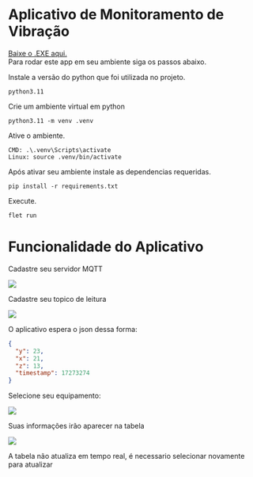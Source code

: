 <h1>Aplicativo de Monitoramento de Vibração</h1>
<a href='https://drive.google.com/file/d/1CvkLxWJfazfs5merxKb_dxoQEUrOrzzj/view?usp=drive_link' _blank>Baixe o .EXE aqui.</a>
<br>
Para rodar este app em seu ambiente siga os passos abaixo.

Instale a versão do python que foi utilizada no projeto.
```
python3.11
```
Crie um ambiente virtual em python
```
python3.11 -m venv .venv
```
Ative o ambiente.
```
CMD: .\.venv\Scripts\activate
Linux: source .venv/bin/activate
```
Após ativar seu ambiente instale as dependencias requeridas.
```
pip install -r requirements.txt
```
Execute.
```
flet run
```

<h1>Funcionalidade do Aplicativo</h1>

<p>Cadastre seu servidor MQTT</p>
<image src="https://github.com/user-attachments/assets/d64c5552-ad80-4d2a-8c12-ebee3e48bff0">

<p>Cadastre seu topico de leitura</p>
<image src="https://github.com/user-attachments/assets/4822bc59-6ed5-4ab4-adea-82d2c7936a90">

O aplicativo espera o json dessa forma:
```json
{
  "y": 23,
  "x": 21,
  "z": 13,
  "timestamp": 17273274
}
```
<p>Selecione seu equipamento:</p>
<image src="https://github.com/user-attachments/assets/50bab35f-2957-4161-b666-fecba5a88bc6">

<p>Suas informações irão aparecer na tabela</p>
<image src="https://github.com/user-attachments/assets/95dc3bd3-8ce0-4d40-85a0-6a7a6a09aa74">
<p>A tabela não atualiza em tempo real, é necessario selecionar novamente para atualizar</p>
